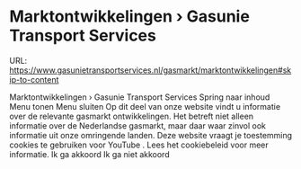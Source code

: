 # Marktontwikkelingen › Gasunie Transport Services

URL: https://www.gasunietransportservices.nl/gasmarkt/marktontwikkelingen#skip-to-content

Marktontwikkelingen › Gasunie Transport Services
Spring naar inhoud
Menu tonen
Menu sluiten
Op dit deel van onze website vindt u informatie over de relevante gasmarkt ontwikkelingen. Het betreft niet alleen informatie over de Nederlandse gasmarkt, maar daar waar zinvol ook informatie uit onze omringende landen.
Deze website vraagt je toestemming cookies te gebruiken voor
YouTube
. Lees het
cookiebeleid
voor meer informatie.
Ik ga akkoord
Ik ga niet akkoord